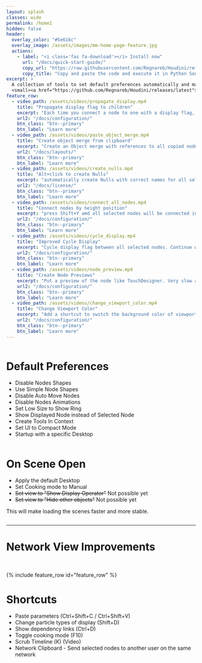 ```yaml
---
layout: splash
classes: wide
permalink: /home1
hidden: false
header:
  overlay_color: "#5e616c"
  overlay_image: /assets/images/mm-home-page-feature.jpg
  actions:
    - label: "<i class='fas fa-download'></i> Install now"
      url: "/docs/quick-start-guide/"
      copy_url: "https://raw.githubusercontent.com/Regnareb/Houdini/refs/heads/main/python2.7libs/tools/installer.py"
      copy_title: "Copy and paste the code and execute it in Python Source Editor"
excerpt: >
  A collection of tools to set default preferences automatically and make Houdini more usable and stable.<br />
  <small><a href="https://github.com/Regnareb/Houdini/releases/latest">Latest release v0.3.1</a></small>
feature_row:
  - video_path: /assets/videos/propagate_display.mp4
    title: "Propagate display flag to children"
    excerpt: "Each time you connect a node to one with a display flag, the flag is transferred to the new one"
    url2: "/docs/configuration/"
    btn_class: "btn--primary"
    btn_label: "Learn more"
  - video_path: /assets/videos/paste_object_merge.mp4
    title: "Create object merge from clipboard"
    excerpt: "Create an Object merge with references to all copied nodes (Alt+V)"
    url2: "/docs/layouts/"
    btn_class: "btn--primary"
    btn_label: "Learn more"
  - video_path: /assets/videos/create_nulls.mp4
    title: "Alt+click to create Nulls"
    excerpt: "automatically create Nulls with correct names for all selected nodes"
    url2: "/docs/license/"
    btn_class: "btn--primary"
    btn_label: "Learn more"
  - video_path: /assets/videos/connect_all_nodes.mp4
    title: "Connect nodes by height position"
    excerpt: "press Shift+Y amd all selected nodes will be connected in the order of their height"
    url2: "/docs/configuration/"
    btn_class: "btn--primary"
    btn_label: "Learn more"
  - video_path: /assets/videos/cycle_display.mp4
    title: "Improved Cycle Display"
    excerpt: "Cycle display flag between all selected nodes. Continue working after deselecting them"
    url2: "/docs/configuration/"
    btn_class: "btn--primary"
    btn_label: "Learn more"
  - video_path: /assets/videos/node_preview.mp4
    title: "Create Node Previews"
    excerpt: "Put a preview of the node like TouchDesigner. Very slow and experimental"
    url2: "/docs/configuration/"
    btn_class: "btn--primary"
    btn_label: "Learn more"
  - video_path: /assets/videos/change_viewport_color.mp4
    title: "Change Viewport Color"
    excerpt: "Add a shortcut to switch the background color of viewports"
    url2: "/docs/configuration/"
    btn_class: "btn--primary"
    btn_label: "Learn more"
---
```



<div class="row">
  <div class="column" markdown="1"  >

    
# Default Preferences
- Disable Nodes Shapes
- Use Simple Node Shapes
- Disable Auto Move Nodes
- Disable Nodes Animations
- Set Low Size to Show Ring
- Show Displayed Node instead of Selected Node
- Create Tools In Context
- Set UI to Compact Mode
- Startup with a specific Desktop


</div>
<div class="column" markdown="1" >
  
# On Scene Open

- Apply the default Desktop
- Set Cooking mode to Manual
- ~~Set view to "Show Display Operator"~~ Not possible yet
- ~~Set view to "Hide other objects"~~ Not possible yet

This will make loading the scenes faster and more stable.


</div>
</div>


<hr>

# Network View Improvements 

<br/>


{% include feature_row id="feature_row" %}

# Shortcuts
- Paste parameters (Ctrl+Shift+C / Ctrl+Shift+V)
- Change particle types of display (Shift+D)
- Show dependency links (Ctrl+D)
- Toggle cooking mode (F10)
- Scrub Timeline (K) (Video)
- Network Clipboard - Send selected nodes to another user on the same network


